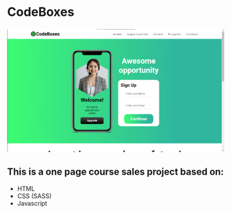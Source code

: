 # CodeBoxes

<h3 align="center">
        <img src="./github/CodeBoxes.png" />
    </h3>

## This is a one page course sales project based on:

- HTML
- CSS (SASS)
- Javascript
